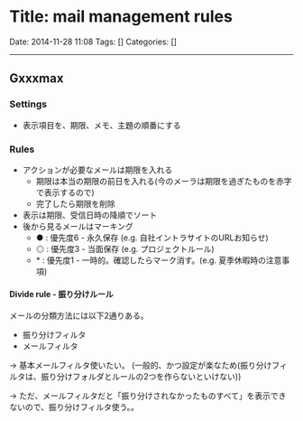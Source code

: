 # Title: mail management rules

Date: 2014-11-28 11:08
Tags: []
Categories: []

---

## Gxxxmax

### Settings

* 表示項目を、期限、メモ、主題の順番にする

### Rules

* アクションが必要なメールは期限を入れる
	* 期限は本当の期限の前日を入れる(今のメーラは期限を過ぎたものを赤字で表示するので)
	* 完了したら期限を削除
* 表示は期限、受信日時の降順でソート
* 後から見るメールはマーキング
	* ● : 優先度6 - 永久保存 (e.g. 自社イントラサイトのURLお知らせ)
	* ◎ : 優先度3 - 当面保存 (e.g. プロジェクトルール)
	* \*  : 優先度1 - 一時的。確認したらマーク消す。(e.g. 夏季休暇時の注意事項)

#### Divide rule - 振り分けルール

メールの分類方法には以下2通りある。

* 振り分けフィルタ
* メールフィルタ

-> 基本メールフィルタ使いたい。 (一般的、かつ設定が楽なため(振り分けフィルタは、振り分けフォルダとルールの2つを作らないといけない))

-> ただ、メールフィルタだと「振り分けされなかったものすべて」を表示できないので、振り分けフィルタ使う。。
